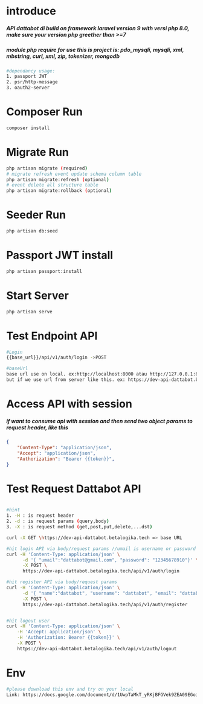 # introduce

<h5>API dattabot di build on framework laravel version 9 with versi php 8.0, make sure your version php greether than >=7 </h5>

<h5>
module php require for use this is project is: pdo_mysqli, mysqli, xml, mbstring, curl, xml, zip, tokenizer, mongodb
</h5>

```bash
#dependancy usage:
1. passport JWT
2. psr/http-message
3. oauth2-server

```

# Composer Run

```Bash
composer install
```

# Migrate Run

```Bash
php artisan migrate (required)
# migrate refresh event update schema column table
php artisan migrate:refresh (optional)
# event delete all structure table
php artisan migrate:rollback (optional)

```

# Seeder Run

```Bash
php artisan db:seed
```

# Passport JWT install

```Bash
php artisan passport:install
```

# Start Server

```Bash
php artisan serve
```

# Test Endpoint API

```Bash
#Login
{{base_url}}/api/v1/auth/login ->POST

#baseUrl
base url use on local. ex:http://localhost:8000 atau http://127.0.0.1:8000
but if we use url from server like this. ex: https://dev-api-dattabot.betalogika.tech
```

# Access API with session

<h5>if want to consume api with session and then send two object params to request header, like this</h5>

```JSON
{
    "Content-Type": "application/json",
    "Accept": "application/json",
    "Authorization": "Bearer {{token}}",
}
```

# Test Request Dattabot API

```Bash

#hint
1. -H : is request header
2. -d : is request params (query,body)
3. -X : is request method (get,post,put,delete,...dst)

curl -X GET \https://dev-api-dattabot.betalogika.tech => base URL

#hit login API via body/request params //umail is username or password
curl -H 'Content-Type: application/json' \
      -d '{ "umail":"dattabot@gmail.com", "password": "12345678910"}' \
      -X POST \
      https://dev-api-dattabot.betalogika.tech/api/v1/auth/login

#hit register API via body/request params
curl -H 'Content-Type: application/json' \
      -d '{ "name":"dattabot", "username": "dattabot", "email": "dattabot@gmail.com", "password": "12345", "password_confirmation": "12345"}' \
      -X POST \
      https://dev-api-dattabot.betalogika.tech/api/v1/auth/register


#hit logout user
curl -H 'Content-Type: application/json' \
    -H 'Accept: application/json' \
    -H 'Authorization: Bearer {{token}}' \
    -X POST \
    https://dev-api-dattabot.betalogika.tech/api/v1/auth/logout

```

# Env

```Bash
#please download this env and try on your local
Link: https://docs.google.com/document/d/1UwpTaMkT_yRKjBFGVek9ZEA09EGoiqY2svWfLU4Q560/edit?usp=sharing
```
